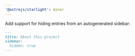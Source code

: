 ```yaml
---
'@astrojs/starlight': minor
---
```


Add support for hiding entries from an autogenerated sidebar:

 ```md
 ---
 title: About this project
 sidebar:
   hidden: true
 ---
 ```
